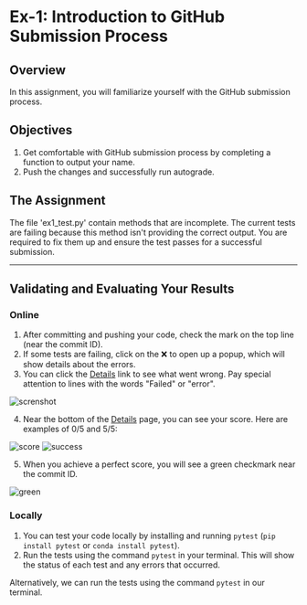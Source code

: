 # Ex-1: Introduction to GitHub Submission Process

## Overview
In this assignment, you will familiarize yourself with the GitHub submission process.

## Objectives
1. Get comfortable with GitHub submission process by completing a function to output your name.
2. Push the changes and successfully run autograde.

## The Assignment

The file 'ex1_test.py' contain methods that are incomplete.
The current tests are failing because this method isn't providing the correct output. 
You are required to fix them up and ensure the test passes for a successful submission.

---

## Validating and Evaluating Your Results

### Online
1. After committing and pushing your code, check the mark on the top line (near the commit ID).
2. If some tests are failing, click on the ❌ to open up a popup, which will show details about the errors.
3. You can click the [Details]() link to see what went wrong. Pay special attention to lines with the words "Failed" or "error".

![screnshot](images/details_screenshot.png)

4. Near the bottom of the [Details]() page, you can see your score. Here are examples of 0/5 and 5/5:

![score](images/score.png) ![success](images/success.png)

5. When you achieve a perfect score, you will see a green checkmark near the commit ID.

![green](images/green.png)

### Locally
1. You can test your code locally by installing and running `pytest` (`pip install pytest` or `conda install pytest`).
2. Run the tests using the command `pytest` in your terminal. This will show the status of each test and any errors that occurred.

Alternatively, we can run the tests using the command `pytest` in our terminal.
